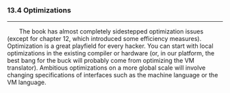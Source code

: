 ### 13.4 Optimizations
---



&emsp;&emsp;The book has almost completely sidestepped optimization issues (except for chapter 12, which introduced some efficiency measures). Optimization is a great playfield for every hacker. You can start with local optimizations in the existing compiler or hardware (or, in our platform, the best bang for the buck will probably come from optimizing the VM translator). Ambitious optimizations on a more global scale will involve changing specifications of interfaces such as the machine language or the VM language.
